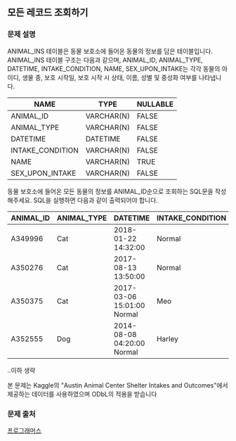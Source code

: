 ## 모든 레코드 조회하기
### 문제 설명
ANIMAL_INS 테이블은 동물 보호소에 들어온 동물의 정보를 담은 테이블입니다. ANIMAL_INS 테이블 구조는 다음과 같으며, ANIMAL_ID, ANIMAL_TYPE, DATETIME, INTAKE_CONDITION, NAME, SEX_UPON_INTAKE는 각각 동물의 아이디, 생물 종, 보호 시작일, 보호 시작 시 상태, 이름, 성별 및 중성화 여부를 나타냅니다.

|NAME|	TYPE|	NULLABLE|
|---|---|---|
|ANIMAL_ID|	VARCHAR(N)|	FALSE|
|ANIMAL_TYPE|	VARCHAR(N)|	FALSE|
|DATETIME|	DATETIME|	FALSE|
|INTAKE_CONDITION|	VARCHAR(N)|	FALSE|
|NAME|	VARCHAR(N)|	TRUE|
|SEX_UPON_INTAKE|	VARCHAR(N)|	FALSE|

동물 보호소에 들어온 모든 동물의 정보를 ANIMAL_ID순으로 조회하는 SQL문을 작성해주세요. SQL을 실행하면 다음과 같이 출력되어야 합니다.

|ANIMAL_ID|	ANIMAL_TYPE|	DATETIME|	INTAKE_CONDITION|	NAME|	SEX_UPON_INTAKE|
|---|---|---|---|---|---|
|A349996|	Cat|	2018-01-22 14:32:00|	Normal|	Sugar|	Neutered Male|
|A350276|	Cat|	2017-08-13 13:50:00|	Normal|	Jewel|	Spayed Female|
|A350375|	Cat|	2017-03-06 15:01:00	Normal	|Meo	|Neutered |Male|
|A352555|	Dog|	2014-08-08 04:20:00	Normal	|Harley	|Spayed |Female|
..이하 생략

본 문제는 Kaggle의 "Austin Animal Center Shelter Intakes and Outcomes"에서 제공하는 데이터를 사용하였으며 ODbL의 적용을 받습니다

### 문제 출처
[프로그래머스](https://programmers.co.kr/learn/courses/30/lessons/59034)